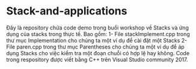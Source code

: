 # Stack-and-applications
Đây là repository chứa code demo trong buổi workshop về Stacks và ứng dụng của stacks trong thực tế.
Bao gồm:
1- File stackImplement.cpp trong thư mục Implementation cho chúng ta một ví dụ để cài đặt một Stacks
2- File paren.cpp trong thư mục Parentheses cho chúng ta một ví dụ để áp dụng Stacks cho việc kiểm tra một đoạn chuỗi có hợp lệ hay không.
Code trong respository được viết bằng C++ trên Visual Studio community 2017.

